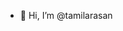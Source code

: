 - 👋 Hi, I’m @tamilarasan

<!---
tamilarasan-tataelxsi/tamilarasan-tataelxsi is a ✨ special ✨ repository because its `README.md` (this file) appears on your GitHub profile.
You can click the Preview link to take a look at your changes.
--->
